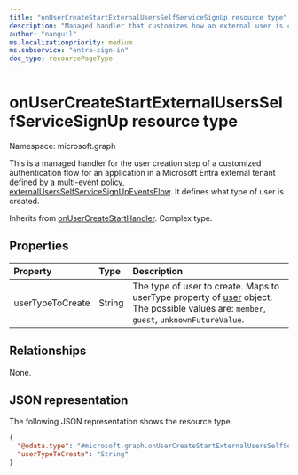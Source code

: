```yaml
---
title: "onUserCreateStartExternalUsersSelfServiceSignUp resource type"
description: "Managed handler that customizes how an external user is created during the provisioning flow"
author: "nanguil"
ms.localizationpriority: medium
ms.subservice: "entra-sign-in"
doc_type: resourcePageType
---
```


# onUserCreateStartExternalUsersSelfServiceSignUp resource type

Namespace: microsoft.graph

This is a managed handler for the user creation step of a customized authentication flow for an application in a Microsoft Entra external tenant defined by a multi-event policy, [externalUsersSelfServiceSignUpEventsFlow](externalUsersSelfServiceSignUpEventsFlow.md). It defines what type of user is created.

Inherits from [onUserCreateStartHandler](../resources/onusercreatestarthandler.md). Complex type.

## Properties

|Property|Type|Description|
|:---|:---|:---|
|userTypeToCreate|String| The type of user to create. Maps to userType property of [user](user.md) object. The possible values are: `member`, `guest`, `unknownFutureValue`.|
<!--
|accessPackages|[authenticationAccessPackageConfiguration](../resources/authenticationaccesspackageconfiguration.md) collection|Optional. Defines the access package attached to the user flow - for which a request will be submitted. Applicable only to user flows configured in Azure AD workforce tenant.**SHOULD BE HIDDEN**|
|userTypeToCreate|userType|Defines the type of user created by this authentication flow. The possible values are: `member`, `guest`, `unknownFutureValue`.|
-->

## Relationships
None.

## JSON representation
The following JSON representation shows the resource type.
<!-- {
  "blockType": "resource",
  "@odata.type": "microsoft.graph.onUserCreateStartExternalUsersSelfServiceSignUp"
}
-->
``` json
{
  "@odata.type": "#microsoft.graph.onUserCreateStartExternalUsersSelfServiceSignUp",
  "userTypeToCreate": "String"
}
```
